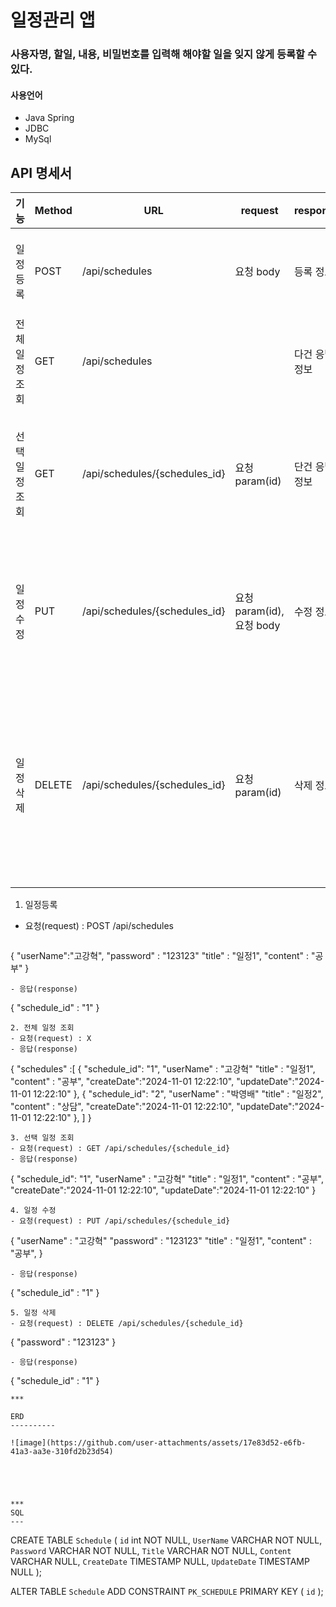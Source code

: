 # 일정관리 앱

### 사용자명, 할일, 내용, 비밀번호를 입력해 해야할 일을 잊지 않게 등록할 수 있다.

#### 사용언어
- Java Spring
- JDBC
- MySql

API 명세서
--------------

| 기능 | Method | **URL** | **request** | **response** | **상태코드** |
| --- | --- | --- | --- | --- | --- |
| 일정 등록 | POST | /api/schedules  | 요청 body | 등록 정보 | 200 OK, 400 비정상 값 |
| 전체 일정 조회 | GET | /api/schedules |  | 다건 응답 정보 | 200 OK |
| 선택 일정 조회 | GET | /api/schedules/{schedules_id} | 요청 param(id) | 단건 응답 정보 | 200 OK, 404 선택한 일정이 사라짐 |
| 일정 수정 | PUT | /api/schedules/{schedules_id}  | 요청 param(id), 요청 body | 수정 정보 | 200 OK, 400 비정상 값, 403 비밀번호 틀림 |
| 일정 삭제 | DELETE | /api/schedules/{schedules_id}  | 요청 param(id) | 삭제 정보 | 200 OK, 403 비밀번호 틀림, 404 선택한 일정이 사라짐 |

1. 일정등록
- 요청(request) : POST /api/schedules
  ```
{
	"userName":"고강혁",
	"password" : "123123"
	"title" : "일정1",
	"content" : "공부"
}
  ```
- 응답(response)
```
{
  "schedule_id" : "1"
}
```
2. 전체 일정 조회
- 요청(request) : X
- 응답(response)
```
{
  "schedules" :[ {
    "schedule_id": "1",
    "userName" : "고강혁"
    "title" : "일정1",
    "content" : "공부",
    "createDate":"2024-11-01 12:22:10",
    "updateDate":"2024-11-01 12:22:10"
}, {
        "schedule_id": "2",
        "userName" : "박영배"
        "title" : "일정2",
        "content" : "상담",
        "createDate":"2024-11-01 12:22:10",
        "updateDate":"2024-11-01 12:22:10"
    },
]
}
```
3. 선택 일정 조회
- 요청(request) : GET /api/schedules/{schedule_id}
- 응답(response)
```
{
    "schedule_id": "1",
    "userName" : "고강혁"
    "title" : "일정1",
    "content" : "공부",
    "createDate":"2024-11-01 12:22:10",
    "updateDate":"2024-11-01 12:22:10"
}
```
4. 일정 수정
- 요청(request) : PUT /api/schedules/{schedule_id}
```
{
    "userName" : "고강혁"
    "password" : "123123"
    "title" : "일정1",
    "content" : "공부",
}
```
- 응답(response)
```
{
  "schedule_id" : "1"
}
```
5. 일정 삭제
- 요청(request) : DELETE /api/schedules/{schedule_id}
```
{
    "password" : "123123"
}
```
- 응답(response)
```
{
  "schedule_id" : "1"
}
```
*** 

ERD
----------

![image](https://github.com/user-attachments/assets/17e83d52-e6fb-41a3-aa3e-310fd2b23d54)





***
SQL
---

```
CREATE TABLE `Schedule` (
	`id`	int	NOT NULL,
	`UserName`	VARCHAR	NOT NULL,
	`Password`	VARCHAR	NOT NULL,
	`Title`	VARCHAR	NOT NULL,
	`Content`	VARCHAR	NULL,
	`CreateDate`	TIMESTAMP	NULL,
	`UpdateDate`	TIMESTAMP	NULL
);

ALTER TABLE `Schedule` ADD CONSTRAINT `PK_SCHEDULE` PRIMARY KEY (
	`id`
);


```